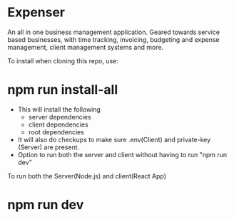 # Expenser
An all in one business management application. Geared towards service based businesses, with time tracking, invoicing, budgeting and expense management, client management systems and more.

To install when cloning this repo, use: 
# npm run install-all
 - This will install the following
    - server dependencies
    - client dependencies
    - root dependencies
 - It will also do checkups to make sure .env(Client) and private-key (Server) are present.
 - Option to run both the server and client without having to run "npm run dev"

To run both the Server(Node.js) and client(React App)
# npm run dev

